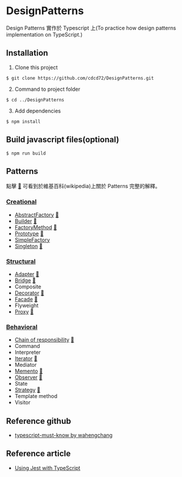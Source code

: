 # DesignPatterns
Design Patterns 實作於 Typescript 上(To practice how design patterns implementation on TypeScript.)

## Installation
 1. Clone this project
 ```
 $ git clone https://github.com/cdcd72/DesignPatterns.git
 ```
 2. Command to project folder
 ```
 $ cd ../DesignPatterns
 ```
 3. Add dependencies
 ```
 $ npm install
 ```

## Build javascript files(optional)
```
$ npm run build
```

## Patterns
點擊 [:notebook:](http://en.wikipedia.org/wiki/Software_design_pattern) 可看到於維基百科(wikipedia)上關於 Patterns 完整的解釋。

### [Creational](Creational)

* [AbstractFactory](Creational/AbstractFactory) [:notebook:](https://en.wikipedia.org/wiki/Abstract_factory_pattern)
* [Builder](Creational/Builder) [:notebook:](https://en.wikipedia.org/wiki/Builder_pattern)
* [FactoryMethod](Creational/FactoryMethod) [:notebook:](https://en.wikipedia.org/wiki/Factory_method_pattern)
* [Prototype](Creational/Prototype) [:notebook:](https://en.wikipedia.org/wiki/Prototype_pattern)
* [SimpleFactory](Creational/SimpleFactory) 
* [Singleton](Creational/Singleton) [:notebook:](https://en.wikipedia.org/wiki/Singleton_pattern)

### [Structural](Structural)

* [Adapter](Structural/Adapter) [:notebook:](https://en.wikipedia.org/wiki/Adapter_pattern)
* [Bridge](Structural/Bridge) [:notebook:](https://en.wikipedia.org/wiki/Bridge_pattern)
* Composite
* [Decorator](Structural/Decorator) [:notebook:](https://en.wikipedia.org/wiki/Decorator_pattern)
* [Facade](Structural/Facade) [:notebook:](https://en.wikipedia.org/wiki/Facade_pattern)
* Flyweight 
* [Proxy](Structural/Proxy) [:notebook:](https://en.wikipedia.org/wiki/Proxy_pattern)

### [Behavioral](Behavioral)

* [Chain of responsibility](Behavioral/ChainOfResponsibility) [:notebook:](https://en.wikipedia.org/wiki/Chain-of-responsibility_pattern)
* Command 
* Interpreter 
* [Iterator](Behavioral/Iterator) [:notebook:](https://en.wikipedia.org/wiki/Iterator_pattern)
* Mediator
* [Memento](Behavioral/Memento) [:notebook:](https://en.wikipedia.org/wiki/Memento_pattern)
* [Observer](Behavioral/Observer) [:notebook:](https://en.wikipedia.org/wiki/Observer_pattern)
* State
* [Strategy](Behavioral/Strategy) [:notebook:](https://en.wikipedia.org/wiki/Strategy_pattern)
* Template method
* Visitor

## Reference github
 - [typescript-must-know by wahengchang](https://github.com/wahengchang/typescript-must-know)
 
## Reference article
 - [Using Jest with TypeScript](https://basarat.gitbooks.io/typescript/docs/testing/jest.html)
